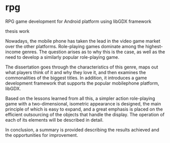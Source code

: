 # rpg
RPG game development for Android platform using libGDX framework

thesis work


Nowadays, the mobile phone has taken the lead in the video game market over the other platforms. Role-playing games dominate among the highest-income genres. The question arises as to why this is the case, as well as the need to develop a similarly popular role-playing game.

The dissertation goes through the characteristics of this genre, maps out what players think of it and why they love it, and then examines the commonalities of the biggest titles. In addition, it introduces a game development framework that supports the popular mobilephone platform, libGDX.

Based on the lessons learned from all this, a simpler action role-playing game with a two-dimensional, isometric appearance is designed, the main principle of which is easy to expand, and a great emphasis is placed on the efficient outsourcing of the objects that handle the display. The operation of each of its elements will be described in detail.

In conclusion, a summary is provided describing the results achieved and the opportunities for improvement. 

